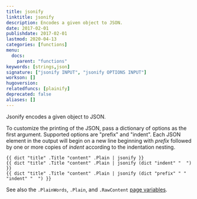 ```yaml
---
title: jsonify
linktitle: jsonify
description: Encodes a given object to JSON.
date: 2017-02-01
publishdate: 2017-02-01
lastmod: 2020-04-13
categories: [functions]
menu:
  docs:
    parent: "functions"
keywords: [strings,json]
signature: ["jsonify INPUT", "jsonify OPTIONS INPUT"]
workson: []
hugoversion:
relatedfuncs: [plainify]
deprecated: false
aliases: []
---
```


Jsonify encodes a given object to JSON.

To customize the printing of the JSON, pass a dictionary of options as the first
argument.  Supported options are "prefix" and "indent".  Each JSON element in
the output will begin on a new line beginning with *prefix* followed by one or
more copies of *indent* according to the indentation nesting.


```
{{ dict "title" .Title "content" .Plain | jsonify }}
{{ dict "title" .Title "content" .Plain | jsonify (dict "indent" "  ") }}
{{ dict "title" .Title "content" .Plain | jsonify (dict "prefix" " " "indent" "  ") }}
```

See also the `.PlainWords`, `.Plain`, and `.RawContent` [page variables][pagevars].

[pagevars]: /variables/page/
